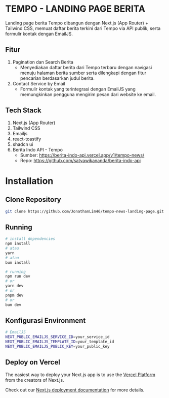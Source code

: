 # TEMPO - LANDING PAGE BERITA
Landing page berita Tempo
dibangun dengan Next.js (App Router) + Tailwind CSS, memuat daftar berita terkini dari Tempo via API publik, serta formulir kontak dengan EmailJS.

## Fitur
1. Pagination dan Search Berita
   * Menyediakan daftar berita dari Tempo terbaru dengan navigasi menuju halaman berita sumber serta dilengkapi dengan fitur pencarian berdasarkan judul berita.
3. Contact Service by Email
   * Formulir kontak yang terintegrasi dengan EmailJS yang memungkinkan pengguna mengirim pesan dari website ke email.

## Tech Stack
1. Next.js (App Router)
2. Tailwind CSS
3. Emailjs
4. react-toastify
5. shadcn ui
6. Berita Indo API - Tempo
   * Sumber: https://berita-indo-api.vercel.app/v1/tempo-news/
   * Repo: https://github.com/satyawikananda/berita-indo-api
  
# Installation 

## Clone Repository

```bash
git clone https://github.com/JonathanLim46/tempo-news-landing-page.git
```

## Running

```bash
# install dependencies
npm install
# atau
yarn
# atau
bun install

# running
npm run dev
# or
yarn dev
# or
pnpm dev
# or
bun dev
```

## Konfigurasi Environment

```bash
# EmailJS
NEXT_PUBLIC_EMAILJS_SERVICE_ID=your_service_id
NEXT_PUBLIC_EMAILJS_TEMPLATE_ID=your_template_id
NEXT_PUBLIC_EMAILJS_PUBLIC_KEY=your_public_key
```
## Deploy on Vercel
The easiest way to deploy your Next.js app is to use the [Vercel Platform](https://vercel.com/new?utm_medium=default-template&filter=next.js&utm_source=create-next-app&utm_campaign=create-next-app-readme) from the creators of Next.js.

Check out our [Next.js deployment documentation](https://nextjs.org/docs/app/building-your-application/deploying) for more details.
